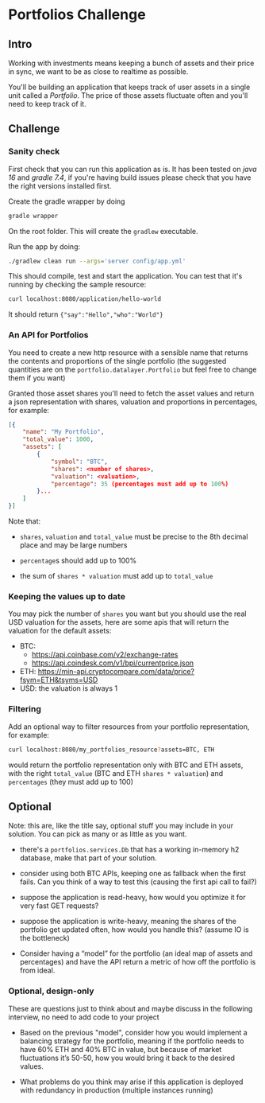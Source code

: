 # Portfolios Challenge

## Intro

Working with investments means keeping a bunch of assets and their price in sync, we want to be as close to realtime as possible.

You'll be building an application that keeps track of user assets in a single unit called a _Portfolio_. The price of those assets fluctuate often and you'll need to keep track of it.

## Challenge

### Sanity check

First check that you can run this application as is. It has been tested on _java 16_ and _gradle 7.4_, if you're having build issues please check that you have the right versions installed first.

Create the gradle wrapper by doing

```bash
gradle wrapper
```

On the root folder. This will create the `gradlew` executable.

Run the app by doing:

```bash
./gradlew clean run --args='server config/app.yml'
```

This should compile, test and start the application. You can test that it's running by checking the sample resource:

```bash
curl localhost:8080/application/hello-world
```

It should return `{"say":"Hello","who":"World"}`

### An API for Portfolios

You need to create a new http resource with a sensible name that returns the contents and proportions of the single portfolio (the suggested quantities are on the `portfolio.datalayer.Portfolio` but feel free to change them if you want)

Granted those asset shares you'll need to fetch the asset values and return a json representation with shares, valuation and proportions in percentages, for example:

```json
[{
    "name": "My Portfolio",
    "total_value": 1000,
    "assets": [
        {
            "symbol": "BTC",
            "shares": <number of shares>,
            "valuation": <valuation>,
            "percentage": 35 (percentages must add up to 100%)
        }...
    ]
}]
```

Note that:

- `shares`, `valuation` and `total_value` must be precise to the 8th decimal place and may be large numbers

- `percentage`s should add up to 100%

- the sum of `shares * valuation` must add up to `total_value`

### Keeping the values up to date

You may pick the number of `shares` you want but you should use the real USD valuation for the assets, here are some apis that will return the valuation for the default assets:

- BTC:
  - https://api.coinbase.com/v2/exchange-rates
  - https://api.coindesk.com/v1/bpi/currentprice.json
- ETH: https://min-api.cryptocompare.com/data/price?fsym=ETH&tsyms=USD
- USD: the valuation is always 1

### Filtering

Add an optional way to filter resources from your portfolio representation, for example:

```bash
curl localhost:8080/my_portfolios_resource?assets=BTC, ETH
```

would return the portfolio representation only with BTC and ETH assets, with the right `total_value` (BTC and ETH `shares * valuation`) and `percentages` (they must add up to 100)

## Optional

Note: this are, like the title say, optional stuff you may include in your solution. You can pick as many or as little as you want.

- there's a `portfolios.services.Db` that has a working in-memory h2 database, make that part of your solution.

- consider using both BTC APIs, keeping one as fallback when the first fails. Can you think of a way to test this (causing the first api call to fail?)

- suppose the application is read-heavy, how would you optimize it for very fast GET requests?

- suppose the application is write-heavy, meaning the shares of the portfolio get updated often, how would you handle this? (assume IO is the bottleneck)

- Consider having a “model” for the portfolio (an ideal map of assets and percentages) and have the API return a metric of how off the portfolio is from ideal.

### Optional, design-only

These are questions just to think about and maybe discuss in the following interview, no need to add code to your project

- Based on the previous "model", consider how you would implement a balancing strategy for the portfolio, meaning if the portfolio needs to have 60% ETH and 40% BTC in value, but because of market fluctuations it’s 50-50, how you would bring it back to the desired values.

- What problems do you think may arise if this application is deployed with redundancy in production (multiple instances running)
